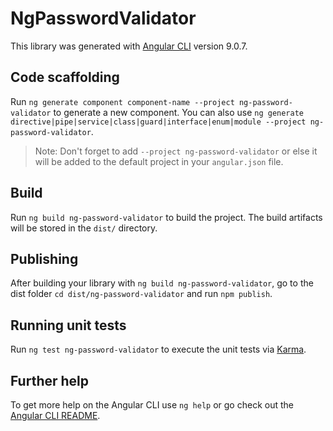 # NgPasswordValidator

This library was generated with [Angular CLI](https://github.com/angular/angular-cli) version 9.0.7.

## Code scaffolding

Run `ng generate component component-name --project ng-password-validator` to generate a new component. You can also use `ng generate directive|pipe|service|class|guard|interface|enum|module --project ng-password-validator`.
> Note: Don't forget to add `--project ng-password-validator` or else it will be added to the default project in your `angular.json` file.

## Build

Run `ng build ng-password-validator` to build the project. The build artifacts will be stored in the `dist/` directory.

## Publishing

After building your library with `ng build ng-password-validator`, go to the dist folder `cd dist/ng-password-validator` and run `npm publish`.

## Running unit tests

Run `ng test ng-password-validator` to execute the unit tests via [Karma](https://karma-runner.github.io).

## Further help

To get more help on the Angular CLI use `ng help` or go check out the [Angular CLI README](https://github.com/angular/angular-cli/blob/master/README.md).
